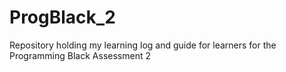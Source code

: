 # ProgBlack_2
Repository holding my learning log and guide for learners for the Programming Black Assessment 2
